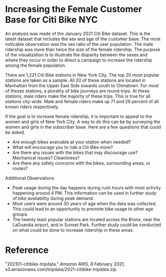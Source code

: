 # Increasing the Female Customer Base for Citi Bike NYC 

An analysis was made of the January 2021 Citi Bike dataset.  This is the latest dataset that includes the sex and age of the customer base.  The most noticable observation was the sex ratio of the user population.  The male ridership was more than twice the size of the female ridership.  The purpose of the visualization is to illustrate the disparity between the sexes and where they occur in order to direct a campaign to increase the ridership among the female population.

There are 1,221 Citi Bike stations in New York City.  The top 20 most popular stations are taken as a sample.  All 20 of these stations are located in Manhattan from the Upper East Side towards south to Chinatown.  For most of theses stations, a plurality of bike journeys are round-trips.  At these stations, male riders make the majority of these trips.  This is true for all stations city-wide.  Male and female riders make up 71 and 29 percent of all known riders respectively.

If the goal is to increase female ridership, it is important to appeal to the women and girls of New York City.  A way to do this can be by surveying the women and girls in the  subscriber base.  Here are a few questions that could be asked.

* Are enough bikes avaivable at your station when needed?
* What will encourage you to ride a Citi Bike more?
* Are there any issues with the bikes that may discourage use?  Mechanical issues? Cleanliness?
* Are there any safety concerns with the bikes, surrounding areas, or routes?

Additional Observations
* Peak usage during the day happens during rush hours with most activity happening around 4 PM.  This information can be used in further study of bike availability during peak demand.
* Most users were around 30 years of age when the data was collected.  This could lead to an opportunity to promote bike usage to other age groups.
* The twenty least popular stations are located across the Bronx, near the LaGuardia airport, and in Sunset Park.  Further study could be conducted on what could be done to increase ridership in these areas.

# Reference

"202101-citibike-tripdata." _Amazon AWS_, 8 February 2021, s3.amazonaws.com/tripdata/2021-citibike-tripdata.zip.


‌

‌